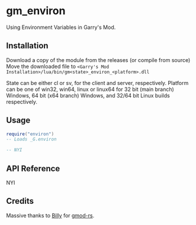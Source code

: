 # gm_environ

Using Environment Variables in Garry's Mod.

## Installation

Download a copy of the module from the releases (or compile from source)
Move the downloaded file to `<Garry's Mod Installation>/lua/bin/gm<state>_environ_<platform>.dll`

State can be either cl or sv, for the client and server, respectively.
Platform can be one of win32, win64, linux or linux64 for 32 bit (main branch) Windows, 64 bit (x64 branch) Windows, and 32/64 bit Linux builds respectively. 


## Usage

```lua
require("environ")
-- Loads _G.environ

-- NYI
```

## API Reference

NYI

## Credits

Massive thanks to [Billy](https://github.com/WilliamVenner) for [gmod-rs](https://github.com/WilliamVenner/gmod-rs).
